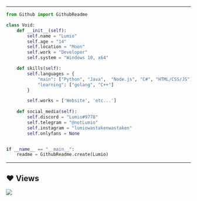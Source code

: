 
-----
```python
from Github import GithubReadme

class Void:
    def __init__(self):
        self.name = "Lumio"
        self.age = "14"
        self.location = "Moon"
        self.work = "Developer"
        self.system = "Windows 10, x64"

    def skills(self):
        self.languages = {
            "main": ["Python", "Java",  "Node.js", "C#", "HTML/CSS/JS"],
            "learning": ["golang", "C++"]
        }

        self.works = ['Website', 'etc...']
    
    def social_media(self):
        self.discord = "Lumio#9778"
        self.telegram = "@notLumio"
        self.instagram = "lumiowastakenwastaken"
        self.onlyfans = None


if __name__ == "__main__":
    readme = GithubReadme.create(Lumio)
```
-----

## ❤ Views 
<a href="https://github.com/reallumio/github-profile-views-counter">
    <img src="https://komarev.com/ghpvc/?username=reallumio">
</a>
